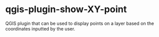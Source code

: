 # qgis-plugin-show-XY-point
QGIS plugin that can be used to display points on a layer based on the coordinates inputted by the user.
